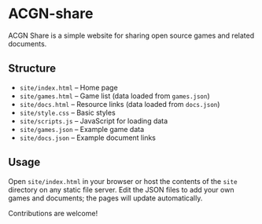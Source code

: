 # ACGN-share

ACGN Share is a simple website for sharing open source games and related documents.

## Structure

- `site/index.html` – Home page
- `site/games.html` – Game list (data loaded from `games.json`)
- `site/docs.html` – Resource links (data loaded from `docs.json`)
- `site/style.css` – Basic styles
- `site/scripts.js` – JavaScript for loading data
- `site/games.json` – Example game data
- `site/docs.json` – Example document links

## Usage

Open `site/index.html` in your browser or host the contents of the `site` directory on any static file server. Edit the JSON files to add your own games and documents; the pages will update automatically.

Contributions are welcome!
